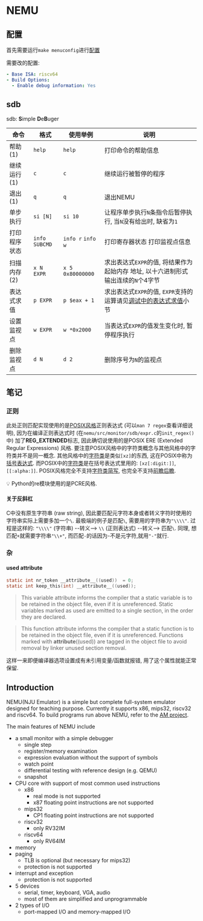 # NEMU

## 配置

首先需要运行`make menuconfig`进行[配置](https://docs.ysyx.org/ics-pa/1.3.html#%E9%85%8D%E7%BD%AE%E7%B3%BB%E7%BB%9Fkconfig)

需要改的配置:
```yaml
- Base ISA: riscv64
- Build Options:
  - Enable debug information: Yes
```

## sdb

sdb: **S**imple **D**e**B**uger

| 命令         | 格式          | 使用举例          | 说明                                                         |
| ------------ | ------------- | ----------------- | ------------------------------------------------------------ |
| 帮助(1)      | `help`        | `help`            | 打印命令的帮助信息                                           |
| 继续运行(1)  | `c`           | `c`               | 继续运行被暂停的程序                                         |
| 退出(1)      | `q`           | `q`               | 退出NEMU                                                     |
| 单步执行     | `si [N]`      | `si 10`           | 让程序单步执行`N`条指令后暂停执行, 当`N`没有给出时, 缺省为`1` |
| 打印程序状态 | `info SUBCMD` | `info r` `info w` | 打印寄存器状态 打印监视点信息                                |
| 扫描内存(2)  | `x N EXPR`    | `x 5 0x80000000`  | 求出表达式`EXPR`的值, 将结果作为起始内存 地址, 以十六进制形式输出连续的`N`个4字节 |
| 表达式求值   | `p EXPR`      | `p $eax + 1`      | 求出表达式`EXPR`的值, `EXPR`支持的 运算请见[调试中的表达式求值](https://docs.ysyx.org/ics-pa/1.6.html)小节 |
| 设置监视点   | `w EXPR`      | `w *0x2000`       | 当表达式`EXPR`的值发生变化时, 暂停程序执行                   |
| 删除监视点   | `d N`         | `d 2`             | 删除序号为`N`的监视点

## 笔记

### 正则

此处正则匹配实现使用的是[POSIX风格](https://www.regular-expressions.info/posix.html)正则表达式 (可以`man 7 regex`查看详细说明), 因为在编译正则表达式时 (在`nemu/src/monitor/sdb/expr.c`的`init_regex()`中) 加了**REG_EXTENDED**标志, 因此确切说使用的是POSIX ERE (Extended Regular Expressions) 风格. 要注意POSIX风格中的字符类概念与其他风格中的字符类并不是同一概念. 其他风格中的[字符类](https://www.regular-expressions.info/charclass.html)是类似`[xz]`的东西, 这在POSIX中称为[括号表达式](https://www.regular-expressions.info/posixbrackets.html). 而POSIX中的[字符类](https://www.regular-expressions.info/posixbrackets.html#Character%20Classes)是在括号表达式里用的: `[xz[:digit:]]`, `[[:alpha:]]`. POSIX风格完全不支持[字符类简写](https://www.regular-expressions.info/shorthand.html), 也完全不支持[前瞻后瞻](https://www.regular-expressions.info/lookaround.html).

💡 Python的re模块使用的是PCRE风格.

#### 关于反斜杠

C中没有原生字符串 (raw string), 因此要匹配元字符本身或者转义字符时使用的字符串实际上需要多加一个`\`. 最极端的例子是匹配`\`, 需要用的字符串为`"\\\\"`. 过程是这样的: `"\\\\"` (字符串) --转义--> `\\` (正则表达式) --转义--> 匹配`\`. 同理, 想匹配`+`就需要字符串`"\\+"`, 而匹配`-`的话因为-不是元字符,就用`"-"`就行.

### 杂

#### used attribute

```c
static int nr_token __attribute__((used))  = 0;
static int keep_this(int) __attribute__((used));
```

> This variable attribute informs the compiler that a static variable is to be retained in the object file, even if it is unreferenced. Static variables marked as used are emitted to a single section, in the order they are declared.

> This function attribute informs the compiler that a static function is to be retained in the object file, even if it is unreferenced. Functions marked with __attribute__((used)) are tagged in the object file to avoid removal by linker unused section removal.

这样一来即便编译器选项设置成有未引用变量/函数就报错, 用了这个属性就能正常保留.

## Introduction

NEMU(NJU Emulator) is a simple but complete full-system emulator designed for teaching purpose.
Currently it supports x86, mips32, riscv32 and riscv64.
To build programs run above NEMU, refer to the [AM project](https://github.com/NJU-ProjectN/abstract-machine).

The main features of NEMU include
* a small monitor with a simple debugger
  * single step
  * register/memory examination
  * expression evaluation without the support of symbols
  * watch point
  * differential testing with reference design (e.g. QEMU)
  * snapshot
* CPU core with support of most common used instructions
  * x86
    * real mode is not supported
    * x87 floating point instructions are not supported
  * mips32
    * CP1 floating point instructions are not supported
  * riscv32
    * only RV32IM
  * riscv64
    * only RV64IM
* memory
* paging
  * TLB is optional (but necessary for mips32)
  * protection is not supported
* interrupt and exception
  * protection is not supported
* 5 devices
  * serial, timer, keyboard, VGA, audio
  * most of them are simplified and unprogrammable
* 2 types of I/O
  * port-mapped I/O and memory-mapped I/O
